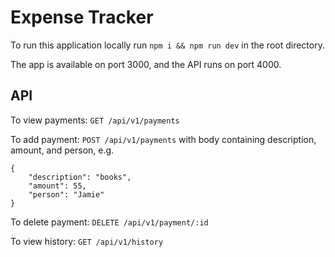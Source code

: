 # Expense Tracker

To run this application locally run `npm i && npm run dev` in the root directory.

The app is available on port 3000, and the API runs on port 4000.

## API

To view payments:
`GET /api/v1/payments`

To add payment:
`POST /api/v1/payments`
with body containing description, amount, and person, e.g.
```
{
    "description": "books",
    "amount": 55,
    "person": "Jamie"
}
```

To delete payment:
`DELETE /api/v1/payment/:id`

To view history:
`GET /api/v1/history`
  
